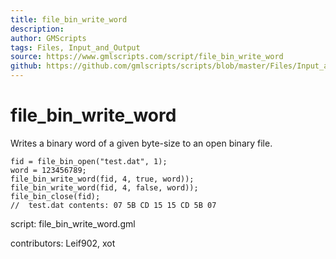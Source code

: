 ```yaml
---
title: file_bin_write_word
description: 
author: GMScripts
tags: Files, Input_and_Output
source: https://www.gmlscripts.com/script/file_bin_write_word
github: https://github.com/gmlscripts/scripts/blob/master/Files/Input_and_Output/file_bin_write_word.gml
---
```


file_bin_write_word
===================

Writes a binary word of a given byte-size to an open binary file.

    fid = file_bin_open("test.dat", 1);
    word = 123456789;
    file_bin_write_word(fid, 4, true, word));
    file_bin_write_word(fid, 4, false, word));
    file_bin_close(fid);
    //  test.dat contents: 07 5B CD 15 15 CD 5B 07

script: file_bin_write_word.gml

contributors: Leif902, xot
